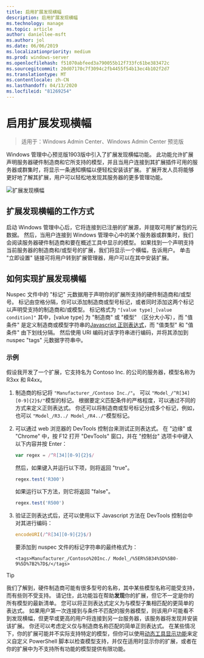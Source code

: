 ```yaml
---
title: 启用扩展发现横幅
description: 启用扩展发现横幅
ms.technology: manage
ms.topic: article
author: daniellee-msft
ms.author: jol
ms.date: 06/06/2019
ms.localizationpriority: medium
ms.prod: windows-server
ms.openlocfilehash: f51070abfeed3a790055b12f733fc61be383472c
ms.sourcegitcommit: 20d07170c7f3094c2fb4455f54b13ec4b102f2d7
ms.translationtype: MT
ms.contentlocale: zh-CN
ms.lasthandoff: 04/13/2020
ms.locfileid: "81269254"
---
```

# <a name="enabling-the-extension-discovery-banner"></a>启用扩展发现横幅

>适用于：Windows Admin Center、Windows Admin Center 预览版

Windows 管理中心预览版1903版中引入了扩展发现横幅功能。 此功能允许扩展声明服务器硬件制造商和它所支持的模型，并且当用户连接到其扩展插件可用的服务器或群集时，将显示一条通知横幅以便轻松安装该扩展。 扩展开发人员将能够更好地了解其扩展，用户可以轻松地发现其服务器的更多管理功能。

![扩展发现横幅](../../media/extend-guides-extension-discovery-banner/extension-discovery-banner.png)

## <a name="how-the-extension-discovery-banner-works"></a>扩展发现横幅的工作方式

启动 Windows 管理中心后，它将连接到已注册的扩展源，并提取可用扩展包的元数据。 然后，当用户连接到 Windows 管理中心中的某个服务器或群集时，我们会阅读服务器硬件制造商和要在概述工具中显示的模型。 如果找到一个声明支持当前服务器的制造商和/或型号的扩展，我们将显示一个横幅，告诉用户。 单击 "立即设置" 链接可将用户转到扩展管理器，用户可以在其中安装扩展。

## <a name="how-to-implement-the-extension-discovery-banner"></a>如何实现扩展发现横幅

Nuspec 文件中的 "标记" 元数据用于声明你的扩展所支持的硬件制造商和/或型号。 标记由空格分隔，你可以添加制造商或型号标记，或者同时添加这两个标记以声明受支持的制造商和/或模型。 标记格式为 ``"[value type]_[value condition]"`` 其中，[value type] 为 "制造商" 或 "模型" （区分大小写），而 "值条件" 是定义制造商或模型字符串的[Javascript 正则表达式](https://developer.mozilla.org/docs/Web/JavaScript/Guide/Regular_Expressions)，而 "值类型" 和 "值条件" 由下划线分隔。 然后使用 URI 编码对该字符串进行编码，并将其添加到 nuspec "tags" 元数据字符串中。

### <a name="example"></a>示例

假设我开发了一个扩展，它支持名为 Contoso Inc. 的公司的服务器，模型名称为 R3xx 和 R4xx。

1. 制造商的标记将 ``"Manufacturer_/Contoso Inc./"``。 可以 ``"Model_/^R[34][0-9]{2}$/"``模型的标记。 根据要定义匹配条件的严格程度，可以通过不同的方式来定义正则表达式。 你还可以将制造商或型号标记分成多个标记，例如，也可以 ``"Model_/R3../ Model_/R4../"``模型标记。
2. 可以通过 web 浏览器的 DevTools 控制台来测试正则表达式。 在 "边缘" 或 "Chrome" 中，按 F12 打开 "DevTools" 窗口，并在 "控制台" 选项卡中键入以下内容并按 Enter：

   ```javascript
   var regex = /^R[34][0-9]{2}$/
   ```

   然后，如果键入并运行以下项，则将返回 "true"。

   ```javascript
   regex.test('R300')
   ```

   如果运行以下方法，则它将返回 "false"。

   ```javascript
   regex.test('R500')
   ```

3. 验证正则表达式后，还可以使用以下 Javascript 方法在 DevTools 控制台中对其进行编码：

   ```javascript
   encodeURI(/^R[34][0-9]{2}$/)
   ```

   要添加到 nuspec 文件的标记字符串的最终格式为：

   ```
   <tags>Manufacturer_/Contoso%20Inc./ Model_/%5ER%5B34%5D%5B0-9%5D%7B2%7D$/</tags>
   ```

> [!Tip]
> 我们了解到，硬件制造商可能有很多型号的名称，其中某些模型名称可能受支持，而有些则不受支持。 请记住，此功能旨在帮助**发现**你的扩展，但它不一定是你的所有模型的最新清单。 您可以将正则表达式定义为与模型子集相匹配的更简单的表达式。 如果用户第一次连接到与条件不匹配的服务器模型，则该用户可能看不到发现横幅，但更早或更高的用户将连接到另一台服务器，该服务器将发现并安装该扩展。 你还可以考虑定义仅与制造商名称匹配的简单正则表达式。 在某些情况下，你的扩展可能并不实际支持特定的模型，但你可以使用[动态工具显示功能](./dynamic-tool-display.md)来定义自定义 PowerShell 脚本以检查模型支持，并仅在适用时显示你的扩展，或者在你的扩展中为不支持所有功能的模型提供有限功能。